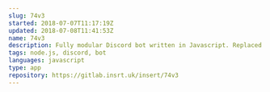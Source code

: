 ```yaml
---
slug: 74v3
started: 2018-07-07T11:17:19Z
updated: 2018-07-08T11:41:53Z
name: 74v3
description: Fully modular Discord bot written in Javascript. Replaced by iteration four and five.
tags: node.js, discord, bot
languages: javascript
type: app
repository: https://gitlab.insrt.uk/insert/74v3
---
```

